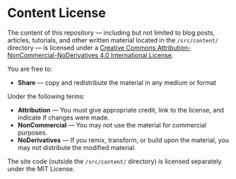 # Content License

The content of this repository — including but not limited to blog posts, articles, tutorials, and
other written material located in the `/src/content/` directory — is licensed under a
[Creative Commons Attribution-NonCommercial-NoDerivatives 4.0 International License](https://creativecommons.org/licenses/by-nc-nd/4.0/).

You are free to:

- **Share** — copy and redistribute the material in any medium or format

Under the following terms:

- **Attribution** — You must give appropriate credit, link to the license, and indicate if changes
  were made.
- **NonCommercial** — You may not use the material for commercial purposes.
- **NoDerivatives** — If you remix, transform, or build upon the material, you may not distribute
  the modified material.

The site code (outside the `/src/content/` directory) is licensed separately under the MIT License.
